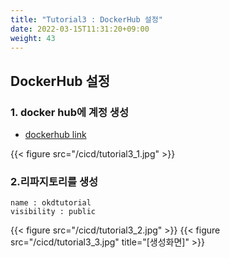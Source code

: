 ```yaml
---
title: "Tutorial3 : DockerHub 설정"
date: 2022-03-15T11:31:20+09:00
weight: 43
---
```


## DockerHub 설정

### 1. docker hub에 계정 생성
- [dockerhub link](https://hub.docker.com/)

{{< figure src="/cicd/tutorial3_1.jpg" >}}


### 2.리파지토리를 생성
```
name : okdtutorial  
visibility : public  
```
{{< figure src="/cicd/tutorial3_2.jpg" >}}
{{< figure src="/cicd/tutorial3_3.jpg" title="[생성화면]" >}}

